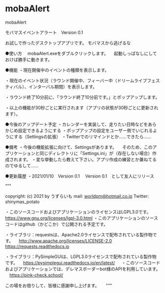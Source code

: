 # mobaAlert
mobaAlert

モバマスイベントアラート　Version 0.1


お試しで作ったデスクトップアプリです。
モバマスから逃げるな


●使い方
　mobaAlert.exeをダブルクリックします。
　起動しっぱなしにしておけば勝手に動きます。


●機能
・現在開催中のイベントの種類を表示します。

・現在のイベント状況（ラウンド開催中、フィーバー中（ドリームライブフェスティバル）、インターバル期間）を表示します。

・ラウンド終了10分前に、「ラウンド終了10分前です。」とポップアップします。

・以上の機能が30秒ごとに実行されます（アプリの状態が30秒ごとに更新されます）。


●今後のアップデート予定
・カレンダーを実装して、走りたい日時などをあらかじめ設定できるようにする
・ポップアップの設定をユーザー側でいじれるようにする（Settingsの拡張）
・Twitterでのリマインドとか……できたら……


●備考
・今後の機能拡張に向けて、Settingsがあります。
　そのため、このアプリケーションと同じディレクトリに「Settings.ini」が（存在しない場合）作成されます。
・変な挙動したら教えて下さい。アプリ作成の練習とか兼ねてるのでゆるして……


●更新履歴
・2021/01/10　Version 0.1
　Version 0.1　として友人にリリース



"""

copyright: (c) 2021 by うずらいも
mail: worldpm@hotmail.co.jp
Twitter: shinymas_potato

・このソースコードおよびアプリケーションのライセンスはLGPL3.0です。
　https://www.gnu.org/licenses/lgpl-3.0.html
・このアプリケーションのソースコードはgithub（かどこか）で公開される予定です。


・ライブラリ：requestsは、Apache2.0ライセンスで配布されている製作物です。
　http://www.apache.org/licenses/LICENSE-2.0
　https://requests.readthedocs.io

・ライブラリ：PySimpleGUIは、LGPL3.0ライセンスで配布されている製作物です。
　https://pysimplegui.readthedocs.io/en/latest/
　
・このソースコードおよびアプリケーションでは、デレマスボーダーbot様のAPIを利用しています。
　https://pink-check.school/

この場をお借りして、皆様に感謝申し上げます。
　
"""
